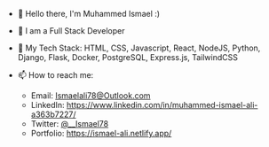 
* 👋 Hello there, I'm Muhammed Ismael :)
* 👀 I am a Full Stack Developer
* 🌱 My Tech Stack: HTML, CSS, Javascript, React, NodeJS, Python, Django, Flask, Docker, PostgreSQL, Express.js, TailwindCSS
* 📫 How to reach me:

   *  Email: Ismaelali78@Outlook.com
   *  LinkedIn: https://www.linkedin.com/in/muhammed-ismael-ali-a363b7227/
   *  Twitter: [@__Ismael78](https://mobile.twitter.com/__Ismael78)
   *  Portfolio: https://ismael-ali.netlify.app/

